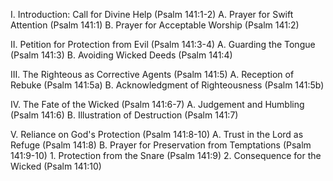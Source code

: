 I. Introduction: Call for Divine Help (Psalm 141:1-2)
    A. Prayer for Swift Attention (Psalm 141:1)
    B. Prayer for Acceptable Worship (Psalm 141:2)

II. Petition for Protection from Evil (Psalm 141:3-4)
    A. Guarding the Tongue (Psalm 141:3)
    B. Avoiding Wicked Deeds (Psalm 141:4)

III. The Righteous as Corrective Agents (Psalm 141:5)
    A. Reception of Rebuke (Psalm 141:5a)
    B. Acknowledgment of Righteousness (Psalm 141:5b)

IV. The Fate of the Wicked (Psalm 141:6-7)
    A. Judgement and Humbling (Psalm 141:6)
    B. Illustration of Destruction (Psalm 141:7)

V. Reliance on God's Protection (Psalm 141:8-10)
    A. Trust in the Lord as Refuge (Psalm 141:8)
    B. Prayer for Preservation from Temptations (Psalm 141:9-10)
        1. Protection from the Snare (Psalm 141:9)
        2. Consequence for the Wicked (Psalm 141:10)